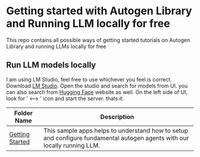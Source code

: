 # Getting started with Autogen Library and Running LLM locally for free
This repo contains all possible ways of getting started tutorials on Autogen Library and running LLMs locally for free

## Run LLM models locally

I am using LM Studio, feel free to use whichever you feel is correct. Download [LM Studio](https://lmstudio.ai/). Open the studio and search for models from UI. you can also search from [Hugging Face](https://huggingface.co/) website as well. On the left side of UI, look for ' <--> ' icon and start the server. thats it.

| Folder Name | Description|
| -- | -- |
| [Getting Started](1.%20Getting%20Started/) | This sample apps helps to understand how to setup and configure fundamental autogen agents with our locally running LLM.